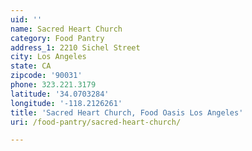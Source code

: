 ```yaml
---
uid: ''
name: Sacred Heart Church
category: Food Pantry
address_1: 2210 Sichel Street
city: Los Angeles
state: CA
zipcode: '90031'
phone: 323.221.3179
latitude: '34.0703284'
longitude: '-118.2126261'
title: 'Sacred Heart Church, Food Oasis Los Angeles'
uri: /food-pantry/sacred-heart-church/

---
```

